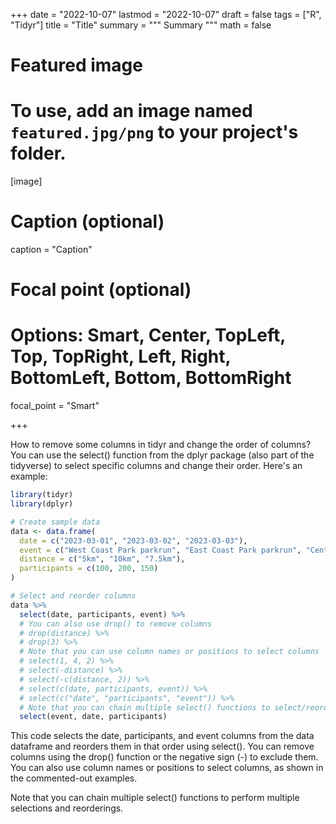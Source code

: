 +++
date = "2022-10-07"
lastmod = "2022-10-07"
draft = false
tags = ["R", "Tidyr"]
title = "Title"
summary = """
Summary
"""
math = false

# Featured image
# To use, add an image named `featured.jpg/png` to your project's folder. 
[image]
  # Caption (optional)
  caption = "Caption"
  
  # Focal point (optional)
  # Options: Smart, Center, TopLeft, Top, TopRight, Left, Right, BottomLeft, Bottom, BottomRight
  focal_point = "Smart"

+++

How to remove some columns in tidyr and change the order of columns?
You can use the select() function from the dplyr package (also part of the tidyverse) to select specific columns and change their order. Here's an example:


```r
library(tidyr)
library(dplyr)

# Create sample data
data <- data.frame(
  date = c("2023-03-01", "2023-03-02", "2023-03-03"),
  event = c("West Coast Park parkrun", "East Coast Park parkrun", "Central Park parkrun"),
  distance = c("5km", "10km", "7.5km"),
  participants = c(100, 200, 150)
)

# Select and reorder columns
data %>%
  select(date, participants, event) %>%
  # You can also use drop() to remove columns
  # drop(distance) %>%
  # drop(3) %>%
  # Note that you can use column names or positions to select columns
  # select(1, 4, 2) %>%
  # select(-distance) %>%
  # select(-c(distance, 2)) %>%
  # select(c(date, participants, event)) %>%
  # select(c("date", "participants", "event")) %>%
  # Note that you can chain multiple select() functions to select/reorder multiple times
  select(event, date, participants)
```

This code selects the date, participants, and event columns from the data dataframe and reorders them in that order using select(). You can remove columns using the drop() function or the negative sign (-) to exclude them. You can also use column names or positions to select columns, as shown in the commented-out examples.

Note that you can chain multiple select() functions to perform multiple selections and reorderings.

